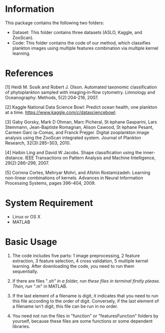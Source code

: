 Information
===========

This package contains the following two folders:

* Dataset: This folder contains three datasets (ASLO, Kaggle, and ZooScan).
* Code: This folder contains the code of our method, which classifies plankton images using multiple features combination via multiple kernel learning. 

References
==========

[1] Heidi M. Sosik and Robert J. Olson. Automated taxonomic classification of phytoplankton sampled with imaging‐in‐flow cytometry. Limnology and Oceanography: Methods, 5(2):204-216, 2007.

[2] Kaggle National Data Science Bowl: Predict ocean health, one plankton at a time. https://www.kaggle.com/c/datasciencebowl.

[3] Gaby Gorsky, Mark D Ohman, Marc Picheral, St ́ephane Gasparini, Lars Stemmann, Jean-Baptiste Romagnan, Alison Cawood, St ́ephane Pesant, Carmen Garc ́ıa-Comas, and Franck Prejger. Digital zooplankton image analysis using the ZooScan integrated system. Journal of Plankton Research, 32(3):285–303, 2010.

[4] Haibin Ling and David W Jacobs. Shape classification using the inner-distance. IEEE Transactions on Pattern Analysis and Machine Intelligence, 29(2):286–299, 2007.

[5] Corinna Cortes, Mehryar Mohri, and Afshin Rostamizadeh. Learning non-linear combinations of kernels. Advances in Neural Information Processing Systems, pages 396–404, 2009.

System Requirement
==================

* Linux or OS X
* MATLAB

Basic Usage
===========

1. The code includes five parts: 1 image preprocessing, 2 feature extraction, 3 feature selection, 4 cross validation, 5 multiple kernel learning. After downloading the code, you need to run them sequentially.

2. If there are files "*.sh" in a folder, run these files in terminal firstly please. Then, run "*.m" in MATLAB.

3. If the last element of a filename is digit, it indicates that you need to run this file according to the order of digit. Conversely, if the last element of a filename isn't digit, this file can be run in no order.

4. You need not run the files in "function" or "featuresFunction" folders by yourself, because these files are some functions or some dependent libraries.
